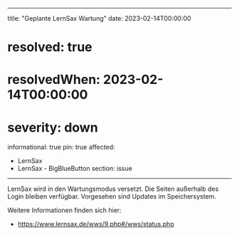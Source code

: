 
---
title: "Geplante LernSax Wartung"
date: 2023-02-14T00:00:00
# resolved: true
# resolvedWhen: 2023-02-14T00:00:00
# severity: down
informational: true
pin: true 
affected:
- LernSax
- LernSax - BigBlueButton
section: issue
---

LernSax wird in den Wartungsmodus versetzt. Die Seiten außerhalb des Login bleiben verfügbar. Vorgesehen sind Updates im Speichersystem.

Weitere Informationen finden sich hier:

* https://www.lernsax.de/wws/9.php#/wws/status.php
